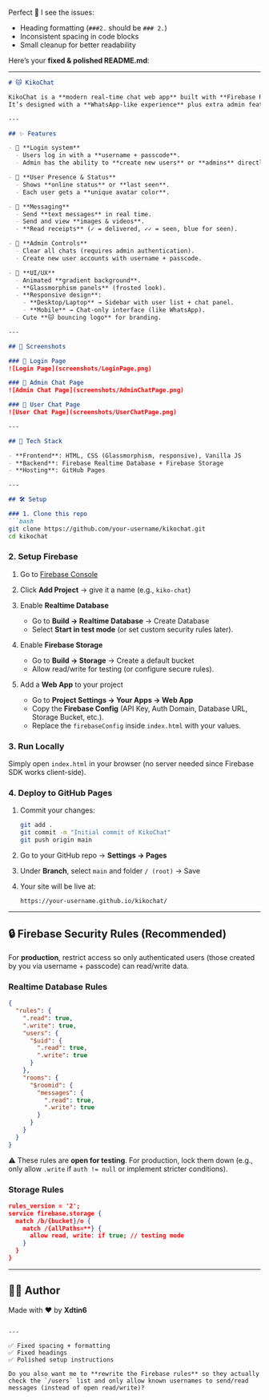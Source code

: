 Perfect 🙌 I see the issues:

* Heading formatting (`###2.` should be `### 2.`)
* Inconsistent spacing in code blocks
* Small cleanup for better readability

Here’s your **fixed & polished README.md**:

---

````markdown
# 🐱 KikoChat

KikoChat is a **modern real-time chat web app** built with **Firebase Realtime Database & Storage** and deployed on **GitHub Pages**.  
It’s designed with a **WhatsApp-like experience** plus extra admin features — all wrapped in a **beautiful glassmorphism UI** with animated backgrounds.  

---

## ✨ Features

- 🔑 **Login system**  
  - Users log in with a **username + passcode**.  
  - Admin has the ability to **create new users** or **admins** directly from the interface.  

- 👤 **User Presence & Status**  
  - Shows **online status** or **last seen**.  
  - Each user gets a **unique avatar color**.  

- 💬 **Messaging**  
  - Send **text messages** in real time.  
  - Send and view **images & videos**.  
  - **Read receipts** (✓ = delivered, ✓✓ = seen, blue for seen).  

- 🧹 **Admin Controls**  
  - Clear all chats (requires admin authentication).  
  - Create new user accounts with username + passcode.  

- 🎨 **UI/UX**  
  - Animated **gradient background**.  
  - **Glassmorphism panels** (frosted look).  
  - **Responsive design**:  
    - **Desktop/Laptop** → Sidebar with user list + chat panel.  
    - **Mobile** → Chat-only interface (like WhatsApp).  
  - Cute **🐱 bouncing logo** for branding.  

---

## 📸 Screenshots

### 🔐 Login Page
![Login Page](screenshots/LoginPage.png)

### 💬 Admin Chat Page
![Admin Chat Page](screenshots/AdminChatPage.png)

### 💬 User Chat Page
![User Chat Page](screenshots/UserChatPage.png)

---

## 🚀 Tech Stack

- **Frontend**: HTML, CSS (Glassmorphism, responsive), Vanilla JS  
- **Backend**: Firebase Realtime Database + Firebase Storage  
- **Hosting**: GitHub Pages  

---

## 🛠️ Setup

### 1. Clone this repo
```bash
git clone https://github.com/your-username/kikochat.git
cd kikochat
````

### 2. Setup Firebase

1. Go to [Firebase Console](https://console.firebase.google.com/)
2. Click **Add Project** → give it a name (e.g., `kiko-chat`)
3. Enable **Realtime Database**

   * Go to **Build → Realtime Database** → Create Database
   * Select **Start in test mode** (or set custom security rules later).
4. Enable **Firebase Storage**

   * Go to **Build → Storage** → Create a default bucket
   * Allow read/write for testing (or configure secure rules).
5. Add a **Web App** to your project

   * Go to **Project Settings → Your Apps → Web App**
   * Copy the **Firebase Config** (API Key, Auth Domain, Database URL, Storage Bucket, etc.).
   * Replace the `firebaseConfig` inside `index.html` with your values.

### 3. Run Locally

Simply open `index.html` in your browser (no server needed since Firebase SDK works client-side).

### 4. Deploy to GitHub Pages

1. Commit your changes:

   ```bash
   git add .
   git commit -m "Initial commit of KikoChat"
   git push origin main
   ```
2. Go to your GitHub repo → **Settings → Pages**
3. Under **Branch**, select `main` and folder `/ (root)` → Save
4. Your site will be live at:

   ```
   https://your-username.github.io/kikochat/
   ```

---

## 🔒 Firebase Security Rules (Recommended)

For **production**, restrict access so only authenticated users (those created by you via username + passcode) can read/write data.

### Realtime Database Rules

```json
{
  "rules": {
    ".read": true,
    ".write": true,
    "users": {
      "$uid": {
        ".read": true,
        ".write": true
      }
    },
    "rooms": {
      "$roomid": {
        "messages": {
          ".read": true,
          ".write": true
        }
      }
    }
  }
}
```

⚠️ These rules are **open for testing**. For production, lock them down (e.g., only allow `.write` if `auth != null` or implement stricter conditions).

### Storage Rules

```json
rules_version = '2';
service firebase.storage {
  match /b/{bucket}/o {
    match /{allPaths=**} {
      allow read, write: if true; // testing mode
    }
  }
}
```

---

## 👨‍💻 Author

Made with ❤️ by **Xdtin6**

```

---

✅ Fixed spacing + formatting  
✅ Fixed headings  
✅ Polished setup instructions  

Do you also want me to **rewrite the Firebase rules** so they actually check the `/users` list and only allow known usernames to send/read messages (instead of open read/write)?
```
